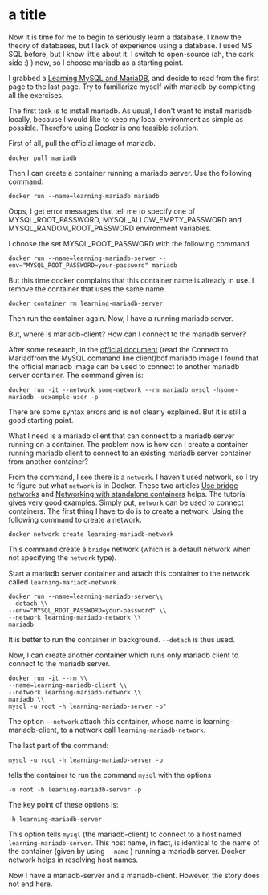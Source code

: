 # a title

Now it is time for me to begin to seriously learn a database. I know the theory of databases, but I lack of experience using a database. I used MS SQL before, but I know little about it. I switch to open-source (ah, the dark side :) ) now, so I choose mariadb as a starting point.  

I grabbed a [Learning MySQL and MariaDB](https://www.amazon.com/Learning-MySQL-MariaDB-Heading-Direction-dp-1449362907/dp/1449362907/ref=mt_paperback?_encoding=UTF8&me=&qid=), and decide to read from the first page to the last page. Try to familiarize myself with mariadb by completing all the exercises.

The first task is to install mariadb. As usual, I don't want to install mariadb locally, because I would like to keep my local environment as simple as possible. Therefore using Docker is one feasible solution.

First of all, pull the official image of mariadb.

```shell
docker pull mariadb
```

Then I can create a container running a mariadb server. Use the following command:

```shell
docker run --name=learning-mariadb mariadb
```
Oops, I get error messages that tell me to specify one of MYSQL_ROOT_PASSWORD, MYSQL_ALLOW_EMPTY_PASSWORD and MYSQL_RANDOM_ROOT_PASSWORD environment variables.

I choose the set MYSQL_ROOT_PASSWORD with the following command.

```shell
docker run --name=learning-mariadb-server --env="MYSQL_ROOT_PASSWORD=your-password" mariadb
```

But this time docker complains that this container name is already in use. I remove the container that uses the same name.

```shell
docker container rm learning-mariadb-server
```
Then run the container again. Now, I have a running mariadb server.

But, where is mariadb-client? How can I connect to the mariadb server?

After some research, in the [official document](https://hub.docker.com/_/mariadb) (read the Connect to Mariadfrom the MySQL command line client)bof mariadb image I found that the official mariadb image can be used to connect to another mariadb server container. The command given is:

```shell
docker run -it --network some-network --rm mariadb mysql -hsome-mariadb -uexample-user -p
```

There are some syntax errors and is not clearly explained. But it is still a good starting point.

What I need is a mariadb client that can connect to a mariadb server running on a container. The problem now is how can I create a container running mariadb client to connect to an existing mariadb server container from another container?

From the command, I see there is a `network`. I haven't used network, so I try to figure out what `network` is in Docker. These two articles [Use bridge networks](https://docs.docker.com/network/bridge/) and [Networking with standalone containers](https://docs.docker.com/network/network-tutorial-standalone/) helps. The tutorial gives very good examples. Simply put, `network` can be used to connect containers. The first thing I have to do is to create a network. Using the following command to create a network.

```shell
docker network create learning-mariadb-network
```

This command create a `bridge` network (which is a default network when not specifying the `network` type).

Start a mariadb server container and attach this container to the network called `learning-mariadb-network`.

```shell
docker run --name=learning-mariadb-server\\
--detach \\
--env="MYSQL_ROOT_PASSWORD=your-password" \\
--network learning-mariadb-network \\
mariadb
```

It is better to run the container in background. `--detach` is thus used.

Now, I can create another container which runs only mariadb client to connect to the mariadb server.

```shell
docker run -it --rm \\
--name=learning-mariadb-client \\
--network learning-mariadb-network \\
mariadb \\
mysql -u root -h learning-mariadb-server -p"
```

The option `--network` attach this container, whose name is learning-mariadb-client, to a network call `learning-mariadb-network`.

The last part of the command:

```shell
mysql -u root -h learning-mariadb-server -p
```

tells the container to run the command `mysql` with the options

```shell
-u root -h learning-mariadb-server -p
```

The key point of these options is:
```shell
-h learning-mariadb-server
```

This option tells `mysql` (the mariadb-client) to connect to a host named `learning-mariadb-server`. This host name, in fact, is identical to the name of the container
(given by using `--name` ) running a mariadb server. Docker network helps in resolving host names.

Now I have a mariadb-server and a mariadb-client. However, the story does not end here.

